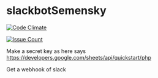# slackbotSemensky

[![Code Climate](https://codeclimate.com/github/mtereschenko/slackbotSemensky/badges/gpa.svg)](https://codeclimate.com/github/mtereschenko/slackbotSemensky)

[![Issue Count](https://codeclimate.com/github/mtereschenko/slackbotSemensky/badges/issue_count.svg)](https://codeclimate.com/github/mtereschenko/slackbotSemensky)



Make a secret key as here says
https://developers.google.com/sheets/api/quickstart/php

Get a webhook of slack